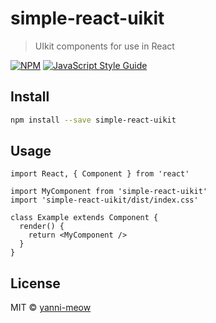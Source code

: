 # simple-react-uikit

> UIkit components for use in React

[![NPM](https://img.shields.io/npm/v/simple-react-uikit.svg)](https://www.npmjs.com/package/simple-react-uikit) [![JavaScript Style Guide](https://img.shields.io/badge/code_style-standard-brightgreen.svg)](https://standardjs.com)

## Install

```bash
npm install --save simple-react-uikit
```

## Usage

```tsx
import React, { Component } from 'react'

import MyComponent from 'simple-react-uikit'
import 'simple-react-uikit/dist/index.css'

class Example extends Component {
  render() {
    return <MyComponent />
  }
}
```

## License

MIT © [yanni-meow](https://github.com/yanni-meow)
